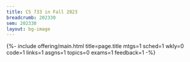 ```yaml
---
title: CS 733 in Fall 2023
breadcrumb: 202330
sem: 202330
layout: bg-image
---
```


{%- include offering/main.html
  title=page.title
  mtgs=1
  sched=1
  wkly=0
  code=1
  links=1
  asgns=1
  topics=0
  exams=1
  feedback=1
-%}
